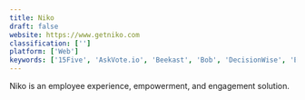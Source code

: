 ```yaml
---
title: Niko
draft: false 
website: https://www.getniko.com
classification: ['']
platform: ['Web']
keywords: ['15Five', 'AskVote.io', 'Beekast', 'Bob', 'DecisionWise', 'Engagenow', 'EveryoneSocial', 'Fond', 'HR Cloud Workmates', 'Hypersay', 'Know Your Team', 'Mentimeter', 'Officevibe', 'OnlineQuestions.org', 'Pigeonhole Live', 'Poll Everywhere', 'Quora', 'SOPRESO', 'Sli.do', 'SoapBox', 'UnderstandBetter', 'UseResponse', 'Wooclap', 'ePly']
---
```

Niko is an employee experience, empowerment, and engagement solution.